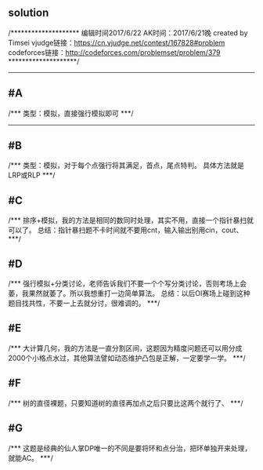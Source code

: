 ## solution
/********************
编辑时间2017/6/22
AK时间：2017/6/21晚
created by Timsei
vjudge链接：https://cn.vjudge.net/contest/167828#problem
codeforces链接：http://codeforces.com/problemset/problem/379
********************/

***
## #A
/***
类型：模拟，直接强行模拟即可
***/
***
## #B
/***
类型：模拟，对于每个点强行将其满足，首点，尾点特判。
具体方法就是LRP或RLP
***/
## #C
/***
排序+模拟，我的方法是相同的数同时处理，其实不用，直接一个指针暴扫就可以了。
总结：指针暴扫题不卡时间就不要用cnt，输入输出别用cin，cout、
***/
## #D
/***
强行模拟+分类讨论，老师告诉我们不要一个个写分类讨论，否则考场上会萎，我果然就萎了。所以我想重打一边简单算法。
总结：以后OI赛场上碰到这种题目找共性，不要一上去就分讨，很难调的。
***/
## #E
/***
大计算几何，我的方法是一直分割区间，这题因为精度问题还可以用分成2000个小格点水过，其他算法譬如动态维护凸包是正解，一定要学一学。
***/
## #F
/***
树的直径裸题，只要知道树的直径再加点之后只要比这两个就行了、
***/
## #G
/***
这题是经典的仙人掌DP唯一的不同是要将环和点分治，把环单独开来处理，就能AC。
***/


